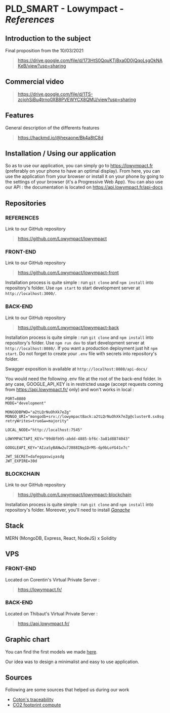 # PLD_SMART - **Lowympact** - *References*

## Introduction to the subject

Final proposition from the 10/03/2021

> https://drive.google.com/file/d/173HtS0QquKTjBxa0D0jQqoLsgOkNAKeB/view?usp=sharing

## Commercial video

> https://drive.google.com/file/d/1TS-zcjohSiBu4trno0XB8PVEWYCX8QMU/view?usp=sharing

## Features

General description of the differents features

> https://hackmd.io/@hexaone/Bk4a8tC8d

## Installation / Using our application

So as to use our application, you can simply go to https://lowympact.fr (preferably on your phone to have an optimal display). From here, you can use the application from your browser or install it on your phone by going to the settings of your browser (it's a Progressive Web App). You can also use our API : the documentation is located on https://api.lowympact.fr/api-docs

## Repositories

### REFERENCES

Link to our GitHub repository

> https://github.com/Lowympact/lowympact

### FRONT-END

Link to our GitHub repository

> https://github.com/Lowympact/lowympact-front

Installation process is quite simple : run `git clone` and `npm install` into repository's folder. Use `npm start` to start development server at `http://localhost:3000/`.

### BACK-END

Link to our GitHub repository

> https://github.com/Lowympact/lowympact-back

Installation process is quite simple : run `git clone` and `npm install` into repository's folder. Use `npm run dev` to start development server at `http://localhost:8080/`. If you want a production deployment just hit `npm start`. Do not forget to create your `.env` file with secrets into repository's folder.

Swagger exposition is available at `http://localhost:8080/api-docs/`

You would need the following .env file at the root of the back-end folder. In any case, GOOGLE_API_KEY is in restricted usage (accept requests coming from https://api.lowympact.fr/ only) and won't works in local : 
```
PORT=8080
MODE="development"

MONGODBPWD="a2tLQrNuOhXk7eZg"
MONGO_URI="mongodb+srv://lowympactBack:a2tLQrNuOhXk7eZg@cluster0.sx8sg.mongodb.net/lowympact?retryWrites=true&w=majority"

LOCAL_NODE="http://localhost:7545"

LOWYMPACTAPI_KEY="99d8fb95-abdd-4885-bf6c-3a81d8874043"

GOOGLEAPI_KEY="AIzaSyBANw2u7J088INq1DrMS-dp9bLoYG41v7c"

JWT_SECRET=dafegqaswiyasdg
JWT_EXPIRE=30d
```

### BLOCKCHAIN

Link to our GitHub repository

> https://github.com/Lowympact/lowympact-blockchain

Installation process is quite simple : run `git clone` and `npm install` into repository's folder. Moreover, you'll need to install *[Ganache](https://www.trufflesuite.com/ganache)*

## Stack

MERN (MongoDB, Express, React, NodeJS) x Solidity

## VPS

### FRONT-END

Located on Corentin's Virtual Private Server : 
> https://lowympact.fr/

### BACK-END

Located on Thibaut's Virtual Private Server : 
> https://api.lowympact.fr/


## Graphic chart

You can find the first models we made [here](https://drive.google.com/file/d/1tVLzX_o6eVDfy2V_gtjAe8ZO2xQjHl8H/view?usp=sharing).

Our idea was to design a minimalist and easy to use application.

## Sources

Following are some sources that helped us during our work
- [Coton's traceability](https://github.com/solenebutruille/Blockchain_Cotton_Tracabilite)
- [CO2 footprint compute](https://www.co2nnect.org/help_sheets/?op_id=602&opt_id=98)
